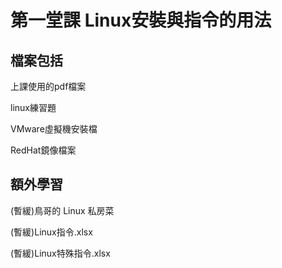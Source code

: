 # 第一堂課 Linux安裝與指令的用法

檔案包括
---
上課使用的pdf檔案

linux練習題

VMware虛擬機安裝檔

RedHat鏡像檔案

額外學習
---
(暫緩)鳥哥的 Linux 私房菜

(暫緩)Linux指令.xlsx

(暫緩)Linux特殊指令.xlsx
